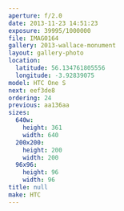 ```yaml
---
aperture: f/2.0
date: 2013-11-23 14:51:23
exposure: 39995/1000000
file: IMAG0164
gallery: 2013-wallace-monument
layout: gallery-photo
location:
  latitude: 56.134761805556
  longitude: -3.92839075
model: HTC One S
next: eef3de8
ordering: 24
previous: aa136aa
sizes:
  640w:
    height: 361
    width: 640
  200x200:
    height: 200
    width: 200
  96x96:
    height: 96
    width: 96
title: null
make: HTC
---
```

